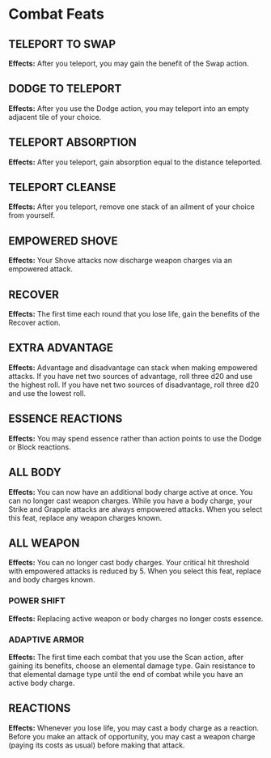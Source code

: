 # Combat Feats

## TELEPORT TO SWAP

**Effects:** After you teleport, you may gain the benefit of the Swap action.

## DODGE TO TELEPORT

**Effects:** After you use the Dodge action, you may teleport into an empty adjacent tile of your choice.

## TELEPORT ABSORPTION

**Effects:** After you teleport, gain absorption equal to the distance teleported.

## TELEPORT CLEANSE

**Effects:** After you teleport, remove one stack of an ailment of your choice from yourself.

## EMPOWERED SHOVE

**Effects:** Your Shove attacks now discharge weapon charges via an empowered attack.

## RECOVER

**Effects:** The first time each round that you lose life, gain the benefits of the Recover action.

## EXTRA ADVANTAGE

**Effects:** Advantage and disadvantage can stack when making empowered attacks. If you have net two sources of advantage, roll three d20 and use the highest roll. If you have net two sources of disadvantage, roll three d20 and use the lowest roll.

## ESSENCE REACTIONS

**Effects:** You may spend essence rather than action points to use the Dodge or Block reactions.

## ALL BODY

**Effects:** You can now have an additional body charge active at once. You can no longer cast weapon charges. While you have a body charge, your Strike and Grapple attacks are always empowered attacks.
When you select this feat, replace any weapon charges known.

## ALL WEAPON

**Effects:** You can no longer cast body charges. Your critical hit threshold with empowered attacks is reduced by 5.
When you select this feat, replace and body charges known.

### POWER SHIFT

**Effects:** Replacing active weapon or body charges no longer costs essence.

### ADAPTIVE ARMOR

**Effects:** The first time each combat that you use the Scan action, after gaining its benefits, choose an elemental damage type. Gain resistance to that elemental damage type until the end of combat while you have an active body charge.

## REACTIONS

**Effects:** Whenever you lose life, you may cast a body charge as a reaction. Before you make an attack of opportunity, you may cast a weapon charge (paying its costs as usual) before making that attack.
